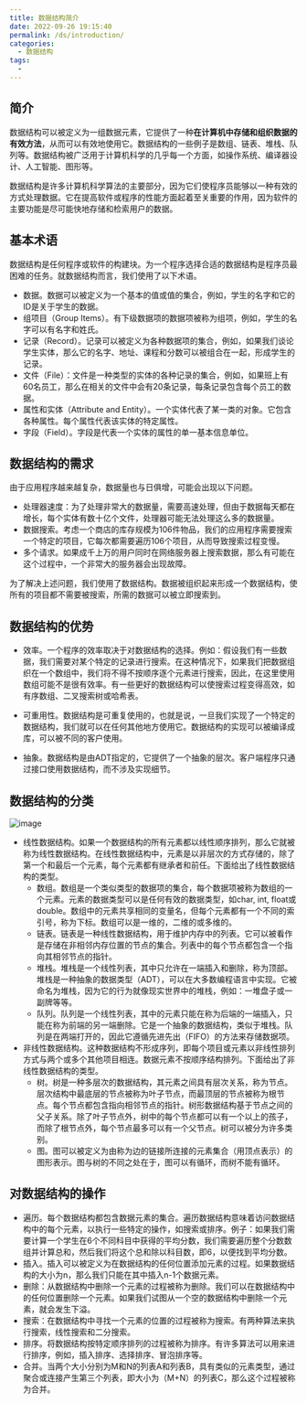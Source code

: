 ```yaml
---
title: 数据结构简介
date: 2022-09-26 19:15:40
permalink: /ds/introduction/
categories:
  - 数据结构
tags:
  - 
---
```


## 简介

数据结构可以被定义为一组数据元素，它提供了一种**在计算机中存储和组织数据的有效方法**，从而可以有效地使用它。数据结构的一些例子是数组、链表、堆栈、队列等。数据结构被广泛用于计算机科学的几乎每一个方面，如操作系统、编译器设计、人工智能、图形等。

数据结构是许多计算机科学算法的主要部分，因为它们使程序员能够以一种有效的方式处理数据。它在提高软件或程序的性能方面起着至关重要的作用，因为软件的主要功能是尽可能快地存储和检索用户的数据。

## 基本术语

数据结构是任何程序或软件的构建块。为一个程序选择合适的数据结构是程序员最困难的任务。就数据结构而言，我们使用了以下术语。

- 数据。数据可以被定义为一个基本的值或值的集合，例如，学生的名字和它的ID是关于学生的数据。
- 组项目（Group Items）。有下级数据项的数据项被称为组项，例如，学生的名字可以有名字和姓氏。
- 记录（Record）。记录可以被定义为各种数据项的集合，例如，如果我们谈论学生实体，那么它的名字、地址、课程和分数可以被组合在一起，形成学生的记录。
- 文件（File）：文件是一种类型的实体的各种记录的集合，例如，如果班上有60名员工，那么在相关的文件中会有20条记录，每条记录包含每个员工的数据。
- 属性和实体（Attribute and Entity）。一个实体代表了某一类的对象。它包含各种属性。每个属性代表该实体的特定属性。
- 字段（Field）。字段是代表一个实体的属性的单一基本信息单位。

## 数据结构的需求

由于应用程序越来越复杂，数据量也与日俱增，可能会出现以下问题。

- 处理器速度：为了处理非常大的数据量，需要高速处理，但由于数据每天都在增长，每个实体有数十亿个文件，处理器可能无法处理这么多的数据量。
- 数据搜索。考虑一个商店的库存规模为106件物品，我们的应用程序需要搜索一个特定的项目，它每次都需要遍历106个项目，从而导致搜索过程变慢。
- 多个请求。如果成千上万的用户同时在网络服务器上搜索数据，那么有可能在这个过程中，一个非常大的服务器会出现故障。

为了解决上述问题，我们使用了数据结构。数据被组织起来形成一个数据结构，使所有的项目都不需要被搜索，所需的数据可以被立即搜索到。

## 数据结构的优势

- 效率。一个程序的效率取决于对数据结构的选择。例如：假设我们有一些数据，我们需要对某个特定的记录进行搜索。在这种情况下，如果我们把数据组织在一个数组中，我们将不得不按顺序逐个元素进行搜索，因此，在这里使用数组可能不是很有效率。有一些更好的数据结构可以使搜索过程变得高效，如有序数组、二叉搜索树或哈希表。

- 可重用性。数据结构是可重复使用的，也就是说，一旦我们实现了一个特定的数据结构，我们就可以在任何其他地方使用它。数据结构的实现可以被编译成库，可以被不同的客户使用。

- 抽象。数据结构是由ADT指定的，它提供了一个抽象的层次。客户端程序只通过接口使用数据结构，而不涉及实现细节。

## 数据结构的分类

![image](https://cdn.staticaly.com/gh/jonsam-ng/image-hosting@master/2022/image.m3epk7n0t4g.webp)

- 线性数据结构。如果一个数据结构的所有元素都以线性顺序排列，那么它就被称为线性数据结构。在线性数据结构中，元素是以非层次的方式存储的，除了第一个和最后一个元素，每个元素都有继承者和前任。下面给出了线性数据结构的类型。
    - 数组。数组是一个类似类型的数据项的集合，每个数据项被称为数组的一个元素。元素的数据类型可以是任何有效的数据类型，如char, int, float或double。数组中的元素共享相同的变量名，但每个元素都有一个不同的索引号，称为下标。数组可以是一维的，二维的或多维的。
    - 链表。链表是一种线性数据结构，用于维护内存中的列表。它可以被看作是存储在非相邻内存位置的节点的集合。列表中的每个节点都包含一个指向其相邻节点的指针。
    - 堆栈。堆栈是一个线性列表，其中只允许在一端插入和删除，称为顶部。堆栈是一种抽象的数据类型（ADT），可以在大多数编程语言中实现。它被命名为堆栈，因为它的行为就像现实世界中的堆栈，例如：一堆盘子或一副牌等等。
    - 队列。队列是一个线性列表，其中的元素只能在称为后端的一端插入，只能在称为前端的另一端删除。它是一个抽象的数据结构，类似于堆栈。队列是在两端打开的，因此它遵循先进先出（FIFO）的方法来存储数据项。
- 非线性数据结构。这种数据结构不形成序列，即每个项目或元素以非线性排列方式与两个或多个其他项目相连。数据元素不按顺序结构排列。下面给出了非线性数据结构的类型。
    - 树。树是一种多层次的数据结构，其元素之间具有层次关系，称为节点。层次结构中最底层的节点被称为叶子节点，而最顶层的节点被称为根节点。每个节点都包含指向相邻节点的指针。树形数据结构基于节点之间的父子关系。除了叶子节点外，树中的每个节点都可以有一个以上的孩子，而除了根节点外，每个节点最多可以有一个父节点。树可以被分为许多类别。
    - 图。图可以被定义为由称为边的链接所连接的元素集合（用顶点表示）的图形表示。图与树的不同之处在于，图可以有循环，而树不能有循环。

## 对数据结构的操作

- 遍历。每个数据结构都包含数据元素的集合。遍历数据结构意味着访问数据结构中的每个元素，以执行一些特定的操作，如搜索或排序。例子：如果我们需要计算一个学生在6个不同科目中获得的平均分数，我们需要遍历整个分数数组并计算总和，然后我们将这个总和除以科目数，即6，以便找到平均分数。
- 插入。插入可以被定义为在数据结构的任何位置添加元素的过程。如果数据结构的大小为n，那么我们只能在其中插入n-1个数据元素。
- 删除：从数据结构中删除一个元素的过程被称为删除。我们可以在数据结构中的任何位置删除一个元素。如果我们试图从一个空的数据结构中删除一个元素，就会发生下溢。
- 搜索：在数据结构中寻找一个元素的位置的过程被称为搜索。有两种算法来执行搜索，线性搜索和二分搜索。
- 排序。将数据结构按特定顺序排列的过程被称为排序。有许多算法可以用来进行排序，例如，插入排序、选择排序、冒泡排序等。
- 合并。当两个大小分别为M和N的列表A和列表B，具有类似的元素类型，通过聚合或连接产生第三个列表，即大小为（M+N）的列表C，那么这个过程被称为合并。
